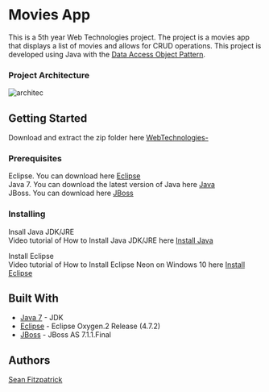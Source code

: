 # Movies App

This is a 5th year Web Technologies project. The project is a movies app that displays a list of movies and allows for CRUD operations. This project is developed using Java with the [Data Access Object Pattern](http://www.oracle.com/technetwork/java/dataaccessobject-138824.html).         

### Project Architecture
![architec](https://user-images.githubusercontent.com/9217947/41192373-fe5c271c-6bfc-11e8-8541-eeafe8cd648f.png)


## Getting Started

Download and extract the zip folder here [WebTechnologies-](https://github.com/seanJosephFitzpatrick/WebTechnologies-/archive/master.zip)            

### Prerequisites

Eclipse. You can download here [Eclipse](http://www.eclipse.org/downloads/eclipse-packages/)                 
Java 7. You can download the latest version of Java here [Java](http://www.oracle.com/technetwork/java/javase/downloads/java-archive-downloads-javase7-521261.html)            
JBoss. You can download here [JBoss](http://jbossas.jboss.org/downloads)

### Installing

Insall Java JDK/JRE                
Video tutorial of How to Install Java JDK/JRE here [Install Java](https://www.youtube.com/watch?v=FzKcJK68z2k)      

Install Eclipse             
Video tutorial of How to Install Eclipse Neon on Windows 10 here [Install Eclipse](https://www.youtube.com/watch?v=WIzzHeWukUU)         

## Built With

* [Java 7](http://www.oracle.com/technetwork/java/javase/downloads/java-archive-downloads-javase7-521261.html) - JDK
* [Eclipse](http://www.eclipse.org/downloads/eclipse-packages/)  - Eclipse Oxygen.2 Release (4.7.2)
* [JBoss](http://jbossas.jboss.org/downloads)  - JBoss AS 7.1.1.Final


## Authors

[Sean Fitzpatrick](https://github.com/seanJosephFitzpatrick) 
